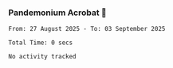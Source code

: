 ### Pandemonium Acrobat 🤸

<!--START_SECTION:waka-->

```all_time
From: 27 August 2025 - To: 03 September 2025

Total Time: 0 secs

No activity tracked
```

<!--END_SECTION:waka-->
